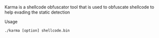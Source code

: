 Karma is a shellcode obfuscator tool that is used to obfuscate shellcode to help evading the static detection

Usage
```
./karma [option] shellcode.bin
```
